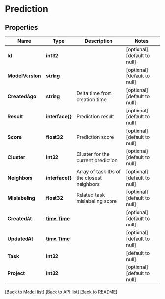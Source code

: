 # Prediction

## Properties
Name | Type | Description | Notes
------------ | ------------- | ------------- | -------------
**Id** | **int32** |  | [optional] [default to null]
**ModelVersion** | **string** |  | [optional] [default to null]
**CreatedAgo** | **string** | Delta time from creation time | [optional] [default to null]
**Result** | **interface{}** | Prediction result | [optional] [default to null]
**Score** | **float32** | Prediction score | [optional] [default to null]
**Cluster** | **int32** | Cluster for the current prediction | [optional] [default to null]
**Neighbors** | **interface{}** | Array of task IDs of the closest neighbors | [optional] [default to null]
**Mislabeling** | **float32** | Related task mislabeling score | [optional] [default to null]
**CreatedAt** | [**time.Time**](time.Time.md) |  | [optional] [default to null]
**UpdatedAt** | [**time.Time**](time.Time.md) |  | [optional] [default to null]
**Task** | **int32** |  | [default to null]
**Project** | **int32** |  | [optional] [default to null]

[[Back to Model list]](../README.md#documentation-for-models) [[Back to API list]](../README.md#documentation-for-api-endpoints) [[Back to README]](../README.md)


